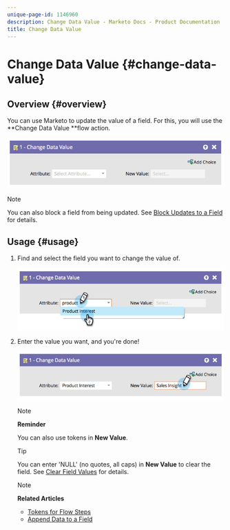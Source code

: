 ```yaml
---
unique-page-id: 1146960
description: Change Data Value - Marketo Docs - Product Documentation
title: Change Data Value
---
```


# Change Data Value {#change-data-value}

## Overview {#overview}

You can use Marketo to update the value of a field. For this, you will use the **Change Data Value **flow action.

![](assets/image2014-9-22-11-3a15-3a34.png)

>[!NOTE]
>
>You can also block a field from being updated. See  [Block Updates to a Field](../../../../product-docs/administration/field-management/block-updates-to-a-field.md) for details.

## Usage {#usage}

1. Find and select the field you want to change the value of.

   ![](assets/image2014-9-22-11-3a18-3a29.png)

1. Enter the value you want, and you're done!

   ![](assets/image2014-9-22-11-3a18-3a38.png)

   >[!NOTE]
   >
   >**Reminder**
   >
   >
   >You can also use tokens in **New Value**.

   >[!TIP]
   >
   >You can enter 'NULL' (no quotes, all caps) in **New Value** to clear the field. See [Clear Field Values](change-data-value/clear-field-values.md) for details.

   >[!NOTE]
   >
   >**Related Articles**
   >
   >    
   >    
   >    * [Tokens for Flow Steps](use-tokens-in-flow-steps.md)
   >    * [Append Data to a Field](append-data-to-a-field.md)
   >    
   >

